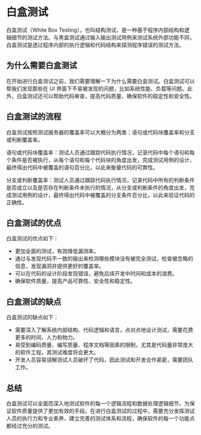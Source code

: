 # 白盒测试

白盒测试（White Box Testing），也叫结构测试，是一种基于程序内部结构和逻辑细节的测试方法。与黑盒测试通过输入输出测试用例来测试系统外部功能不同，白盒测试是透过程序内部的执行逻辑和代码结构来探测程序错误的测试方法。

## 为什么需要白盒测试

在开始进行白盒测试之前，我们需要理解一下为什么需要白盒测试。白盒测试可以帮我们发现那些在 UI 界面下不易被发现的问题，比如系统性能、负载等问题。此外，白盒测试还可以帮助代码审查，提高代码质量，确保软件的稳定性和安全性。

## 白盒测试的流程

白盒测试按照测试服务器的覆盖率可以大概分为两类：语句或代码块覆盖率和分支或判断覆盖率。

语句或代码块覆盖率：测试人员通过跟踪代码执行情况，记录代码中每个语句和每个条件是否被执行，从每个语句和每个代码块的角度出发，完成测试用例的设计，最终得出代码中被覆盖的语句百分比，以此来衡量代码的可靠性。

分支或判断覆盖率：测试人员通过跟踪代码执行情况，记录代码中所有的判断条件是否成立以及是否存在判断条件未执行的情况，从分支或判断条件的角度出发，完成测试用例的设计，最终得出代码中被覆盖的分支条件百分比，以此来验证代码的正确性。

## 白盒测试的优点

白盒测试的优点如下：

- 更加全面的测试，有效降低漏测率。
- 通过与发现代码不一致的输出来检测哪些模块没有被完全测试，检查被忽略的信息，发现漏洞并提供更好的覆盖率。
- 可以在代码的设计阶段发现错误，避免后续开发中时间和成本的浪费。
- 确保软件质量，提高产品可靠性、安全性和稳定性。

## 白盒测试的缺点

白盒测试的缺点如下：

- 需要深入了解系统内部结构、代码逻辑和语言，点对点地设计测试，需要花费更多的时间、人力和物力。
- 易受到编码质量、编写质量、程序文档等因素的限制，尤其是代码量非常庞大的软件工程，其测试难度将会更大。
- 开发人员容易误解测试人员破坏了代码，因此测试和开发合作紧密，需要团队工作。

## 总结

白盒测试可以全面而深入地测试软件的每一个逻辑流程和数据处理逻辑细节，为保证软件质量提供了更加有效的手段。在进行白盒测试的过程中，需要充分发挥测试人员的执行力和专业素养，建立完善的测试体系和流程，确保软件的每一个功能点都经过充分的测试。